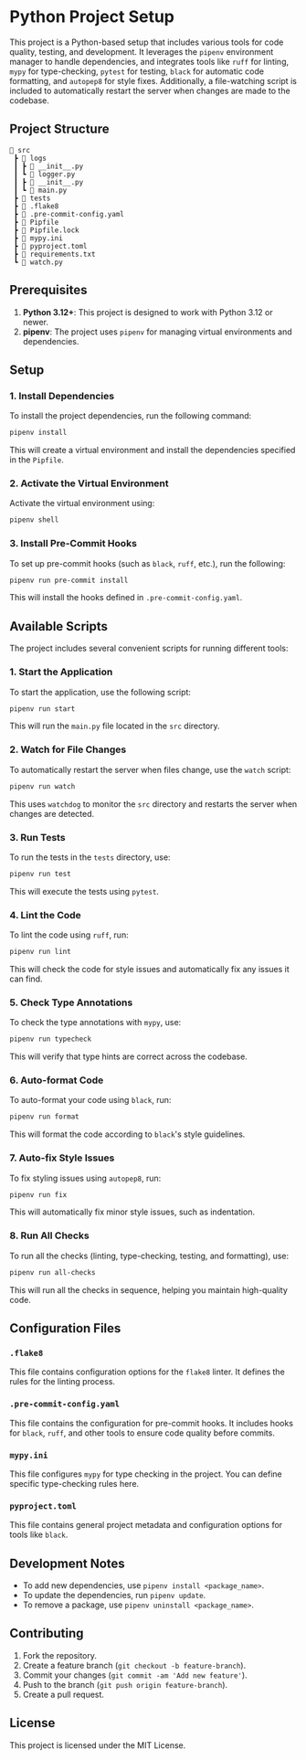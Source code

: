 # Python Project Setup

This project is a Python-based setup that includes various tools for code quality, testing, and development. It leverages the `pipenv` environment manager to handle dependencies, and integrates tools like `ruff` for linting, `mypy` for type-checking, `pytest` for testing, `black` for automatic code formatting, and `autopep8` for style fixes. Additionally, a file-watching script is included to automatically restart the server when changes are made to the codebase.

## Project Structure

```
📂 src
 ┣ 📂 logs
 ┃ ┣ 📜 __init__.py
 ┃ ┗ 📜 logger.py
 ┃ ┣ 📜 __init__.py
 ┃ ┗ 📜 main.py
 ┣ 📂 tests
 ┣ 📜 .flake8
 ┣ 📜 .pre-commit-config.yaml
 ┣ 📜 Pipfile
 ┣ 📜 Pipfile.lock
 ┣ 📜 mypy.ini
 ┣ 📜 pyproject.toml
 ┣ 📜 requirements.txt
 ┗ 📜 watch.py
```

## Prerequisites

1. **Python 3.12+**: This project is designed to work with Python 3.12 or newer.
2. **pipenv**: The project uses `pipenv` for managing virtual environments and dependencies.

## Setup

### 1. Install Dependencies

To install the project dependencies, run the following command:

```bash
pipenv install
```

This will create a virtual environment and install the dependencies specified in the `Pipfile`.

### 2. Activate the Virtual Environment

Activate the virtual environment using:

```bash
pipenv shell
```

### 3. Install Pre-Commit Hooks

To set up pre-commit hooks (such as `black`, `ruff`, etc.), run the following:

```bash
pipenv run pre-commit install
```

This will install the hooks defined in `.pre-commit-config.yaml`.

## Available Scripts

The project includes several convenient scripts for running different tools:

### 1. Start the Application

To start the application, use the following script:

```bash
pipenv run start
```

This will run the `main.py` file located in the `src` directory.

### 2. Watch for File Changes

To automatically restart the server when files change, use the `watch` script:

```bash
pipenv run watch
```

This uses `watchdog` to monitor the `src` directory and restarts the server when changes are detected.

### 3. Run Tests

To run the tests in the `tests` directory, use:

```bash
pipenv run test
```

This will execute the tests using `pytest`.

### 4. Lint the Code

To lint the code using `ruff`, run:

```bash
pipenv run lint
```

This will check the code for style issues and automatically fix any issues it can find.

### 5. Check Type Annotations

To check the type annotations with `mypy`, use:

```bash
pipenv run typecheck
```

This will verify that type hints are correct across the codebase.

### 6. Auto-format Code

To auto-format your code using `black`, run:

```bash
pipenv run format
```

This will format the code according to `black`'s style guidelines.

### 7. Auto-fix Style Issues

To fix styling issues using `autopep8`, run:

```bash
pipenv run fix
```

This will automatically fix minor style issues, such as indentation.

### 8. Run All Checks

To run all the checks (linting, type-checking, testing, and formatting), use:

```bash
pipenv run all-checks
```

This will run all the checks in sequence, helping you maintain high-quality code.

## Configuration Files

### `.flake8`

This file contains configuration options for the `flake8` linter. It defines the rules for the linting process.

### `.pre-commit-config.yaml`

This file contains the configuration for pre-commit hooks. It includes hooks for `black`, `ruff`, and other tools to ensure code quality before commits.

### `mypy.ini`

This file configures `mypy` for type checking in the project. You can define specific type-checking rules here.

### `pyproject.toml`

This file contains general project metadata and configuration options for tools like `black`.

## Development Notes

- To add new dependencies, use `pipenv install <package_name>`.
- To update the dependencies, run `pipenv update`.
- To remove a package, use `pipenv uninstall <package_name>`.

## Contributing

1. Fork the repository.
2. Create a feature branch (`git checkout -b feature-branch`).
3. Commit your changes (`git commit -am 'Add new feature'`).
4. Push to the branch (`git push origin feature-branch`).
5. Create a pull request.

## License

This project is licensed under the MIT License.
